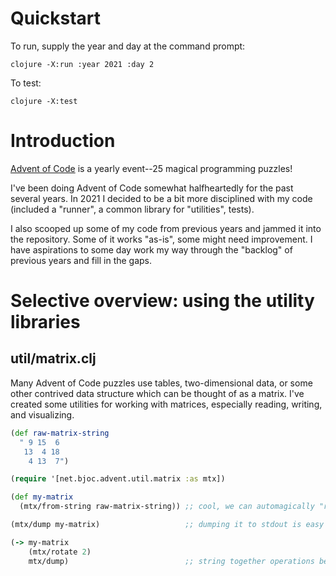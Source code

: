 # Quickstart

To run, supply the year and day at the command prompt:

`clojure -X:run :year 2021 :day 2`

To test:

`clojure -X:test`

# Introduction

[Advent of Code](adventofcode.com) is a yearly event--25 magical programming
puzzles!

I've been doing Advent of Code somewhat halfheartedly for the past several
years. In 2021 I decided to be a bit more disciplined with my code (included a
"runner", a common library for "utilities", tests).

I also scooped up some of my code from previous years and jammed it into the
repository. Some of it works "as-is", some might need improvement. I have
aspirations to some day work my way through the "backlog" of previous years and
fill in the gaps.

# Selective overview: using the utility libraries

## util/matrix.clj

Many Advent of Code puzzles use tables, two-dimensional data, or some other
contrived data structure which can be thought of as a matrix. I've created some
utilities for working with matrices, especially reading, writing, and
visualizing.

```clojure
(def raw-matrix-string
  " 9 15  6
   13  4 18
    4 13  7")

(require '[net.bjoc.advent.util.matrix :as mtx])

(def my-matrix
  (mtx/from-string raw-matrix-string)) ;; cool, we can automagically "read" a matrix

(mtx/dump my-matrix)                   ;; dumping it to stdout is easy

(-> my-matrix
    (mtx/rotate 2)
    mtx/dump)                          ;; string together operations before dumping
```
